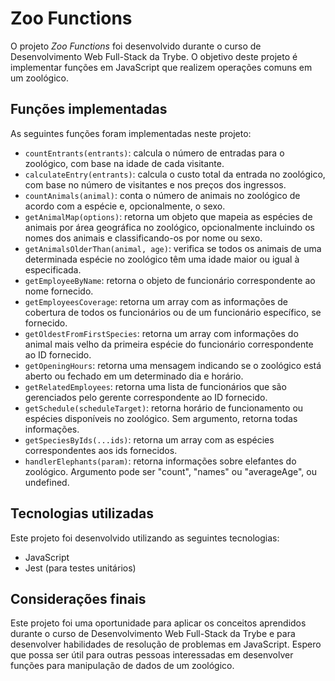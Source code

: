 # Zoo Functions

O projeto _Zoo Functions_ foi desenvolvido durante o curso de Desenvolvimento Web Full-Stack da Trybe. O objetivo deste projeto é implementar funções em JavaScript que realizem operações comuns em um zoológico.

## Funções implementadas

As seguintes funções foram implementadas neste projeto:

- `countEntrants(entrants)`: calcula o número de entradas para o zoológico, com base na idade de cada visitante.
- `calculateEntry(entrants)`: calcula o custo total da entrada no zoológico, com base no número de visitantes e nos preços dos ingressos.
- `countAnimals(animal)`: conta o número de animais no zoológico de acordo com a espécie e, opcionalmente, o sexo.
- `getAnimalMap(options)`: retorna um objeto que mapeia as espécies de animais por área geográfica no zoológico, opcionalmente incluindo os nomes dos animais e classificando-os por nome ou sexo.
- `getAnimalsOlderThan(animal, age)`: verifica se todos os animais de uma determinada espécie no zoológico têm uma idade maior ou igual à especificada.
- `getEmployeeByName`: retorna o objeto de funcionário correspondente ao nome fornecido.
- `getEmployeesCoverage`: retorna um array com as informações de cobertura de todos os funcionários ou de um funcionário específico, se fornecido.
- `getOldestFromFirstSpecies`: retorna um array com informações do animal mais velho da primeira espécie do funcionário correspondente ao ID fornecido.
- `getOpeningHours`: retorna uma mensagem indicando se o zoológico está aberto ou fechado em um determinado dia e horário.
- `getRelatedEmployees`: retorna uma lista de funcionários que são gerenciados pelo gerente correspondente ao ID fornecido.
- `getSchedule(scheduleTarget)`: retorna horário de funcionamento ou espécies disponíveis no zoológico. Sem argumento, retorna todas informações.
- `getSpeciesByIds(...ids)`: retorna um array com as espécies correspondentes aos ids fornecidos.
- `handlerElephants(param)`: retorna informações sobre elefantes do zoológico. Argumento pode ser "count", "names" ou "averageAge", ou undefined.

## Tecnologias utilizadas

Este projeto foi desenvolvido utilizando as seguintes tecnologias:

- JavaScript
- Jest (para testes unitários)

## Considerações finais

Este projeto foi uma oportunidade para aplicar os conceitos aprendidos durante o curso de Desenvolvimento Web Full-Stack da Trybe e para desenvolver habilidades de resolução de problemas em JavaScript. Espero que possa ser útil para outras pessoas interessadas em desenvolver funções para manipulação de dados de um zoológico.
